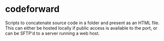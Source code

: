 # codeforward
Scripts to concatenate source code in a folder and present as an HTML file. This can either be hosted locally if public access is available to the port, or can be SFTP'd to a server running a web host.
